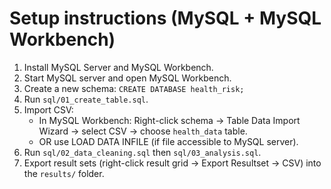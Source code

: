 # Setup instructions (MySQL + MySQL Workbench)

1. Install MySQL Server and MySQL Workbench.
2. Start MySQL server and open MySQL Workbench.
3. Create a new schema: `CREATE DATABASE health_risk;`
4. Run `sql/01_create_table.sql`.
5. Import CSV:
   - In MySQL Workbench: Right-click schema → Table Data Import Wizard → select CSV → choose `health_data` table.
   - OR use LOAD DATA INFILE (if file accessible to MySQL server).
6. Run `sql/02_data_cleaning.sql` then `sql/03_analysis.sql`.
7. Export result sets (right-click result grid → Export Resultset → CSV) into the `results/` folder.
